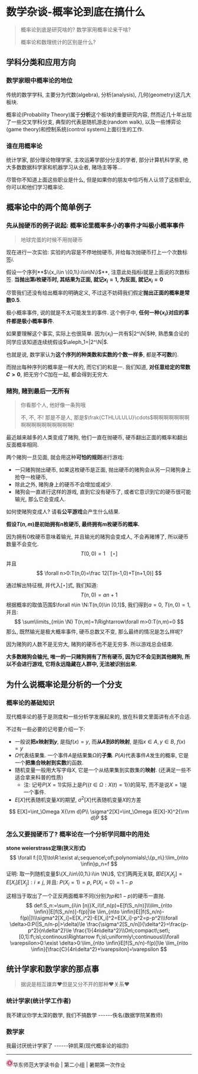 # 数学杂谈-概率论到底在搞什么

> 概率论到底是研究啥的? 数学家用概率论来干啥? 
>
> 概率论和数理统计的区别是什么? 

## 学科分类和应用方向

### 数学家眼中概率论的地位

传统的数学学科, 主要分为代数(algebra), 分析(analysis), 几何(geometry)这几大板块. 

概率论(Probability Theory)属于**分析**这个板块的重要研究内容, 然而近几十年出现了一些交叉学科分支, 典型的代表是随机游走(random walk), 以及一些博弈论(game theory)和控制系统(control system)上面衍生的工作. 

### 谁在用概率论

统计学家, 部分理论物理学家, 主攻运筹学部分分支的学者, 部分计算机科学家, 绝大多数数据科学家和机器学习从业者,  赌场主等等...

尽管你不知道上面这些职业是什么, 但是如果你的朋友中恰巧有人认领了这些职业, 你可以和他们学习概率论. 

## 概率论中的两个简单例子

### 先从抛硬币的例子说起: 概率论里概率多小的事件才叫极小概率事件

> 地球完蛋的时候不用抛硬币

现在进行一次实验: 实验的内容是不停地抛硬币, 并给每次抛硬币打上一个次数标签$i$​. 

假设一个序列**$\{x_i\in \{0,1\}:i\in\N\}$**​​, 注意此处指标$i$​​​​​​​​​就是上面说的次数标签. **当抛出第$i$​​​​枚硬币时, 其结果为正面, 就记$x_i=1$​, 为反面, 就记$x_i=0$​**

尽管我们还没有给出概率的明确定义, 不过这不妨碍我们假定**抛出正面的概率是常数$0.5$​​**. 

极小概率事件, 说的就是不太可能发生的事件. 这个例子中, **任何一种$\{x_i\}$​对应的事件都是极小概率事件**. 

如果要理解这个事实, 实际上也很简单. 因为$\{x_i\}$​一共有$|2^\N|$​种, 熟悉集合论的同学应该知道连续统假设$\aleph_1=|2^\N|$​​​​​​. 

也就是说, 数学家认为**这个序列的种类数和实数的个数一样多**, 都是**不可数**的. 

而抛出每种序列的概率是一样大的, 而它们的和是一. 我们知道, **对任意给定的常数$C>0$​**, 把无穷个$C$​​​加在一起, 都会得到无穷大. 

### 赌狗, 赌到最后一无所有

> 你看那个人, 他好像一条狗哦
>
> 不, 不, 不! 那是不是人, 那是$\frak{CTHLULULU}\cdots$啊啊啊啊啊啊啊啊啊啊啊啊啊啊啊啊啊!

最近越来越多的人类变成了赌狗, 他们一直在抛硬币, 硬币翻出正面的概率和翻出反面概率相同. 

两个赌狗一旦见面, 就会用这种**可怕的规则**进行游戏:
-  一只赌狗抛出硬币, 如果这枚硬币是正面, 抛出硬币的赌狗会从另一只赌狗身上抢夺一枚硬币, 
- 除此之外, 赌狗身上的硬币不会增加或减少. 
- 赌狗会一直进行这样的游戏, 直到它没有硬币了, 或者它意识到它的硬币很可能输光, 那么它会变成人.

如何使赌狗变成人? 请看**公平游戏**会产生什么结果. 

**假设$T(n,m)$是初始拥有$n$枚硬币, 最终拥有$m$​枚硬币​​​​的概率.** 

因为拥有$0$枚硬币意味着输光, 并且输光的赌狗会变成人, 不会再赌博了, 所以硬币数量不会变化. 
$$
T(0,0)=1\;\;\;\;[\star]
$$
并且
$$
\forall n>0:T(n,0)=\frac 12[T(n-1,0)+T(n+1,0)]
$$

通过解出特征根, 并代入$[\star]$式, 我们知道: 
$$
T(n,0)=an+1
$$
根据概率的取值范围$\forall n\in \N:T(n,0)\in [0,1]$​​​, 我们得到$a=0$​​, $T(n,0)=1$​​​​, 并且: 
$$
\sum\limits_{m\in \N} T(n,m)=1\Rightarrow\forall m>0:T(n,m)=0
$$
那么, 既然输光是极大概率事件, 硬币总数又不变, 那么最终的情况是怎么样呢?

因为赌狗的人数不是无穷大, 赌狗的硬币也不是无穷多. 所以游戏总会结束. 

**大多数赌狗会输光, 唯一的一只赌狗拥有了所有硬币, 因为它不会见到其他赌狗, 所以不会进行游戏, 它将永远隐藏在人群中, 无法被识别出来.** 

## 为什么说概率论是分析的一个分支

### 概率论的基础知识

现代概率论的基于是测度和一些分析学发展起来的, 放在科普文里面讲有点不合适. 

不过有一些必要的记号要介绍一下: 

- 一般说**把$x$​映射到$y$​**, 是指$f(x)=y$​, 而**从$A$​到$B$​的映射**, 是指$x\in A,y\in B$​, $f(x)=y$​​
- $\Omega$​代表结果集. 一个事件$A$是结果集$\Omega$的**子集**. $P(A)$​​​代表事件$A$​发生的概率, 它是一个**把集合映射到实数**的函数. 
- 随机变量一般用大写字母$X$​, 它是一个从结果集到实数集的**映射**. (还满足一些不适合拿来科普的性质)
  - 注: 记号$P(X=1)$​​​实际上是$P(\{t\in \Omega:X(t)=1\})$​的简写, 而不是说$X=1$​是一个事件. ​​​
- $E[X]$代表随机变量$X$​的期望, $\sigma^2[X]$代表随机变量$X$的方差

$$
E[X]=\int_\Omega X{\rm d}P\\
\sigma^2[X]=\int_\Omega (E[X]-X)^2{\rm d}P
$$

### 怎么又要抛硬币了? 概率论在一个分析学问题中的用处

**stone weierstrass定理(狭义形式)**
$$
\forall f:[0,1]\to\R:\exist a\;sequence\;of\;polynomials\;\{p_n\}:\lim_{n\to \infin}p_n=f
$$
证明: 取一列随机变量$\{X_i\in\{0,1\}:i\in \N\}$​​​, 它们两两无关联, 即$E[X_iX_j]=E[X_i]E[X_j]:i\ne j$, 并且: $P(X_i=1)=p,\;P(X_i=0)=1-p$​

这相当于取出了一个正反两面概率不同(分别为$p$和$1-p$​)的硬币一直抛. 
$$
def:S_n:=\sum_{i\in [n)}X_i\\f_n(p)=E[f(S_n/n)]\\\lim_{n\to \infin}|E[f(S_n/n)]-f(p)|\le \lim_{n\to \infin}E[|f(S_n/n)-f(p)|]\\\sigma^2[X_i]=E[X_i^2]-E[X_i]^2=E[X_i]-p^2=p-p^2\\\forall \delta>0:P(|S_n/n-p|>\delta)\le \frac{\sigma^2[S_n/n]}{\delta^2}=\frac{p-p^2}{n\delta^2}\le \frac{1}{4n\delta^2}\\On\;compact\;set\;[0,1]:f\;is\;continous\Rightarrow f\;is\;uniformly\;continuous\\\forall \varepsilon>0:\exist \delta>0:\lim_{n\to \infin}E[f(S_n/n)-f(p)]\le \lim_{n\to \infin}[\frac{C}{4n\delta^2}+\varepsilon]=\varepsilon
$$

## 统计学家和数学家的那点事

> 据说是相互嫌弃❤但是又分不开的那种❤关系❤

### 统计学家(统计学工作者)

我不建议你学太深的数学, 我们不搞数学 ------佚名(数据学院某教师)

### 数学家

我最讨厌统计学家了 ------钟凯莱(现代概率论的祖宗)

------

​                                                                                                <img src="images/ECNU-16284066316511.jpg" style="zoom:7%;" />华东师范大学读书会 | 第二小组 | 暑期第一次作业

